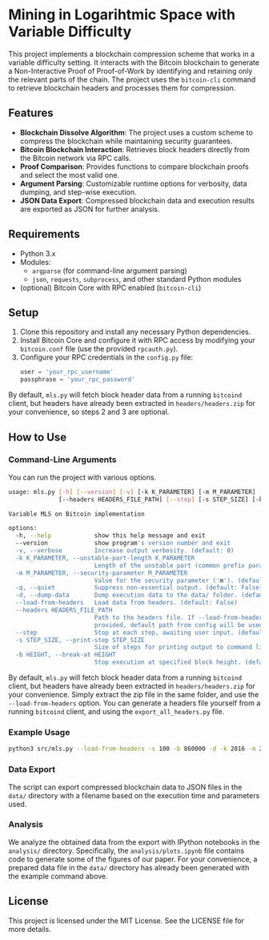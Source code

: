 # Mining in Logarihtmic Space with Variable Difficulty

This project implements a blockchain compression scheme that works in a variable difficulty setting.
It interacts with the Bitcoin blockchain to generate a Non-Interactive Proof of Proof-of-Work by identifying and retaining only the relevant parts of the chain.
The project uses the `bitcoin-cli` command to retrieve blockchain headers and processes them for compression.

## Features

- **Blockchain Dissolve Algorithm**: The project uses a custom scheme to compress the blockchain while maintaining security guarantees.
- **Bitcoin Blockchain Interaction**: Retrieves block headers directly from the Bitcoin network via RPC calls.
- **Proof Comparison**: Provides functions to compare blockchain proofs and select the most valid one.
- **Argument Parsing**: Customizable runtime options for verbosity, data dumping, and step-wise execution.
- **JSON Data Export**: Compressed blockchain data and execution results are exported as JSON for further analysis.

## Requirements

- Python 3.x
- Modules:
  - `argparse` (for command-line argument parsing)
  - `json`, `requests`, `subprocess`, and other standard Python modules
- (optional) Bitcoin Core with RPC enabled (`bitcoin-cli`)

## Setup

1. Clone this repository and install any necessary Python dependencies.
2. Install Bitcoin Core and configure it with RPC access by modifying your `bitcoin.conf` file (use the provided `rpcauth.py`).
3. Configure your RPC credentials in the `config.py` file:
   ```python
   user = 'your_rpc_username'
   passphrase = 'your_rpc_password'
   ```

By default, `mls.py` will fetch block header data from a running `bitcoind` client, but headers have already been extracted in `headers/headers.zip` for your convenience, so steps 2 and 3 are optional.

## How to Use

### Command-Line Arguments

You can run the project with various options.

```bash
usage: mls.py [-h] [--version] [-v] [-k K_PARAMETER] [-m M_PARAMETER] [-q] [-d] [--load-from-headers]
              [--headers HEADERS_FILE_PATH] [--step] [-s STEP_SIZE] [-b HEIGHT]

Variable MLS on Bitcoin implementation

options:
  -h, --help            show this help message and exit
  --version             show program's version number and exit
  -v, --verbose         Increase output verbosity. (default: 0)
  -k K_PARAMETER, --unstable-part-length K_PARAMETER
                        Length of the unstable part (common prefix parameter, 'k'). (default: 1)
  -m M_PARAMETER, --security-parameter M_PARAMETER
                        Value for the security parameter ('m'). (default: 2)
  -q, --quiet           Suppress non-essential output. (default: False)
  -d, --dump-data       Dump execution data to the data/ folder. (default: False)
  --load-from-headers   Load data from headers. (default: False)
  --headers HEADERS_FILE_PATH
                        Path to the headers file. If --load-from-headers is set and this is not
                        provided, default path from config will be used. (default: headers/headers.json)
  --step                Stop at each step, awaiting user input. (default: False)
  -s STEP_SIZE, --print-step STEP_SIZE
                        Size of steps for printing output to command line. (default: 1)
  -b HEIGHT, --break-at HEIGHT
                        Stop execution at specified block height. (default: None)
```

By default, `mls.py` will fetch block header data from a running `bitcoind` client, but headers have already been extracted in `headers/headers.zip` for your convenience.
Simply extract the zip file in the same folder, and use the `--load-from-headers` option.
You can generate a headers file yourself from a running `bitcoind` client, and using the `export_all_headers.py` file.

### Example Usage

```bash
python3 src/mls.py --load-from-headers -s 100 -b 860000 -d -k 2016 -m 208
```

### Data Export

The script can export compressed blockchain data to JSON files in the `data/` directory with a filename based on the execution time and parameters used.

### Analysis

We analyze the obtained data from the export with IPython notebooks in the `analysis/` directory.
Specifically, the `analysis/plots.ipynb` file contains code to generate some of the figures of our paper.
For your convenience, a prepared data file in the `data/` directory has already been generated with the example command above.

## License

This project is licensed under the MIT License. See the LICENSE file for more details.


